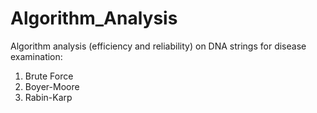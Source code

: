 # Algorithm_Analysis

Algorithm analysis (efficiency and reliability) on DNA strings for disease examination: 

1) Brute Force
2) Boyer-Moore
3) Rabin-Karp
